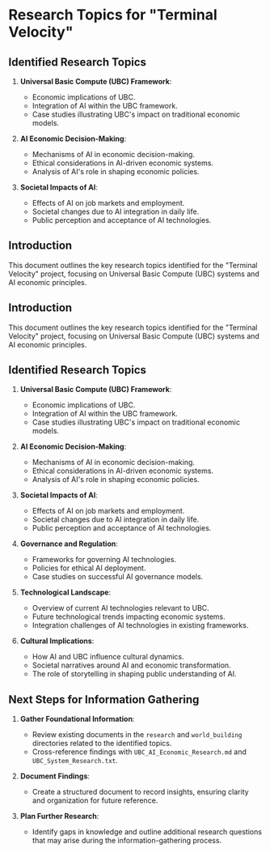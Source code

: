 # Research Topics for "Terminal Velocity"

## Identified Research Topics
1. **Universal Basic Compute (UBC) Framework**:
   - Economic implications of UBC.
   - Integration of AI within the UBC framework.
   - Case studies illustrating UBC's impact on traditional economic models.

2. **AI Economic Decision-Making**:
   - Mechanisms of AI in economic decision-making.
   - Ethical considerations in AI-driven economic systems.
   - Analysis of AI's role in shaping economic policies.

3. **Societal Impacts of AI**:
   - Effects of AI on job markets and employment.
   - Societal changes due to AI integration in daily life.
   - Public perception and acceptance of AI technologies.

## Introduction
This document outlines the key research topics identified for the "Terminal Velocity" project, focusing on Universal Basic Compute (UBC) systems and AI economic principles.

## Introduction
This document outlines the key research topics identified for the "Terminal Velocity" project, focusing on Universal Basic Compute (UBC) systems and AI economic principles.

## Identified Research Topics

1. **Universal Basic Compute (UBC) Framework**:
   - Economic implications of UBC.
   - Integration of AI within the UBC framework.
   - Case studies illustrating UBC's impact on traditional economic models.

2. **AI Economic Decision-Making**:
   - Mechanisms of AI in economic decision-making.
   - Ethical considerations in AI-driven economic systems.
   - Analysis of AI's role in shaping economic policies.

3. **Societal Impacts of AI**:
   - Effects of AI on job markets and employment.
   - Societal changes due to AI integration in daily life.
   - Public perception and acceptance of AI technologies.

4. **Governance and Regulation**:
   - Frameworks for governing AI technologies.
   - Policies for ethical AI deployment.
   - Case studies on successful AI governance models.

5. **Technological Landscape**:
   - Overview of current AI technologies relevant to UBC.
   - Future technological trends impacting economic systems.
   - Integration challenges of AI technologies in existing frameworks.

6. **Cultural Implications**:
   - How AI and UBC influence cultural dynamics.
   - Societal narratives around AI and economic transformation.
   - The role of storytelling in shaping public understanding of AI.

## Next Steps for Information Gathering
1. **Gather Foundational Information**:
   - Review existing documents in the `research` and `world_building` directories related to the identified topics.
   - Cross-reference findings with `UBC_AI_Economic_Research.md` and `UBC_System_Research.txt`.

2. **Document Findings**:
   - Create a structured document to record insights, ensuring clarity and organization for future reference.

3. **Plan Further Research**:
   - Identify gaps in knowledge and outline additional research questions that may arise during the information-gathering process.
